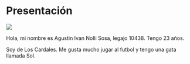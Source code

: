# Presentación
![](http://imgfz.com/i/cqXPdt8.jpeg)

Hola, mi nombre es Agustin Ivan Nolli Sosa, legajo 10438. Tengo 23 años.

Soy de Los Cardales. Me gusta mucho jugar al futbol y tengo una gata llamada Sol.

